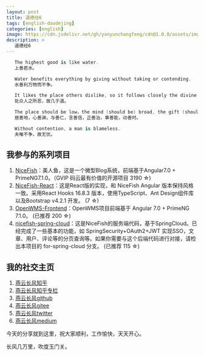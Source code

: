 ```yaml
---
layout: post
title: 道德经6
tags: [english-daodejing]
categories: [english]
image: https://cdn.jsdelivr.net/gh/yanyunchangfeng/cdn@1.0.0/assets/img/blog/english-grammer/english-grammer-cover5.png
description: >
   道德经6
---
```

 ```swift
    The highest good is like water. 
    上善若水。
 ```
 ```swift
    Water benefits everything by giving without taking or contending.
    水善利万物而不争。
 ```
 ```swift
    It likes the place others dislike, so it follows closely the divine law.
    处众人之所恶，故几于道。
 ```
 ```swift
    The place should be low，the mind (should be) broad, the gift (should be)kind, the speech (should be)trustworthy,the rule should be sound,the deed (should be)well-done,the action (should be)timely.
    居善地，心善渊，与善仁，言善信，正善治，事善能，动善时。
 ```
 ```swift
    Without contention, a man is blameless.
    夫唯不争，故无忧。
 ```

## 我参与的系列项目

1. [NiceFish]( https://gitee.com/mumu-osc/NiceFish)：美人鱼，这是一个微型Blog系统，前端基于Angular7.0 + PrimeNG7.1.0。（GVIP 码云最有价值的开源项目 3190 ☆)
2. [NiceFish-React]( https://github.com/damoqiongqiu/NiceFish-React)：这是React版的实现，和 NiceFish Angular 版本保持风格一致。采用React Hooks 16.8.3 版本，使用TypeScript、Ant Design组件库以及Bootstrap v4.2.1 开发。  (7 ☆)
3. [OpenWMS-Frontend](https://gitee.com/mumu-osc/OpenWMS-Frontend)：OpenWMS项目前端基于 Angular 7.0 + PrimeNG 7.1.0。  (已推荐 200 ☆)
4. [nicefish-spring-cloud](https://gitee.com/mumu-osc/nicefish-spring-cloud)：这是NiceFish的服务端代码，基于SpringCloud。已经完成了一些基本的功能，如 SpringSecurity+OAuth2+JWT 实现SSO，文章、用户、评论等的分页查询等。如果你需要与这个后端代码进行对接，请检出本项目的 for-spring-cloud 分支。 (已推荐 115 ☆)

## 我的社交主页  

1. [燕云长风知乎](https://zhihu.com/people/hbxyxuxiaodong)  
2. [燕云长风知乎专栏](https://zhuanlan.zhihu.com/yanyunchangfeng)  
3. [燕云长风github](https://github.com/yanyunchangfeng)  
4. [燕云长风gitee](https://gitee.com/yanyunchangfeng)  
5. [燕云长风twitter](https://twitter.com/yanyunchangfeng)  
6. [燕云长风medium](https://medium.com/@yanyunchangfeng) 

今天的分享就到这里，祝大家顺利，工作愉快，天天开心。

长风几万里，吹度玉门关。